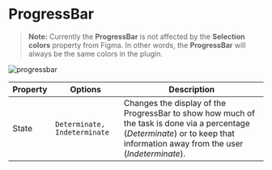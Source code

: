 # ProgressBar

> **Note:** Currently the **ProgressBar** is not affected by the **Selection colors** property from Figma. In other words, the **ProgressBar** will always be the same colors in the plugin.

![progressbar](images/progressbar.png)

| Property | Options                      | Description                                                  |
| -------- | ---------------------------- | ------------------------------------------------------------ |
| State    | `Determinate, Indeterminate` | Changes the display of the ProgressBar to show how much of the task is done via a percentage (*Determinate*) or to keep that information away from the user (*Indeterminate*). |

